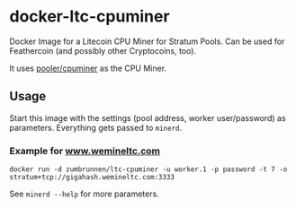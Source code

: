 # docker-ltc-cpuminer

Docker Image for a Litecoin CPU Miner for Stratum Pools. Can be used for Feathercoin (and possibly other Cryptocoins, too).

It uses [pooler/cpuminer](https://github.com/pooler/cpuminer) as the CPU Miner.

## Usage

Start this image with the settings (pool address, worker user/password) as parameters. Everything gets passed to `minerd`.

### Example for www.wemineltc.com

```shell
docker run -d zumbrunnen/ltc-cpuminer -u worker.1 -p password -t 7 -o stratum+tcp://gigahash.wemineltc.com:3333
```

See `minerd --help` for more parameters.
